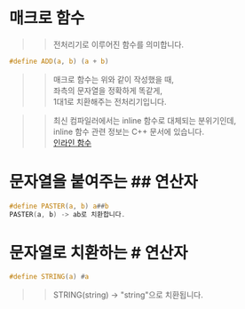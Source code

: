 # 매크로 함수

>> 전처리기로 이루어진 함수를 의미합니다.    

```C
#define ADD(a, b) (a + b)
```  
>> 매크로 함수는 위와 같이 작성했을 때,    
>> 좌측의 문자열을 정확하게 똑같게,   
>> 1대1로 치환해주는 전처리기입니다.  

>> 최신 컴파일러에서는 inline 함수로 대체되는 분위기인데,    
>> inline 함수 관련 정보는 C++ 문서에 있습니다.  
>> [인라인 함수](https://github.com/Nighthom/Files/tree/main/Study/C%2B%2B/%ED%95%A8%EC%88%98/%EC%9D%B8%EB%9D%BC%EC%9D%B8%20%ED%95%A8%EC%88%98)  

# 문자열을 붙여주는 ## 연산자
```C
#define PASTER(a, b) a##b
PASTER(a, b) -> ab로 치환합니다.
```

# 문자열로 치환하는 # 연산자
```C
#define STRING(a) #a
```
>> STRING(string) -> "string"으로 치환됩니다.
